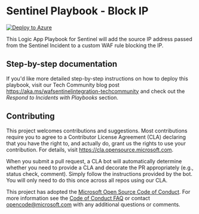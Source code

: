 # Sentinel Playbook - Block IP

[![Deploy to Azure](https://aka.ms/deploytoazurebutton)](https://portal.azure.com/#create/Microsoft.Template/uri/https%3A%2F%2Fraw.githubusercontent.com%2FAzure%2FAzure-Network-Security%2Fmaster%2FAzure%2520WAF%2FSentinel%2520Playbook%2520-%2520Block%2520IP%2Ftemplate.json)

This Logic App Playbook for Sentinel will add the source IP address passed from the Sentinel Incident to a custom WAF rule blocking the IP.

## Step-by-step documentation
If you'd like more detailed step-by-step instructions on how to deploy this playbook, visit our Tech Community blog post https://aka.ms/wafsentinelintegration-techcommunity and check out the _Respond to Incidents with Playbooks_ section.

## Contributing

This project welcomes contributions and suggestions.  Most contributions require you to agree to a
Contributor License Agreement (CLA) declaring that you have the right to, and actually do, grant us
the rights to use your contribution. For details, visit https://cla.opensource.microsoft.com.

When you submit a pull request, a CLA bot will automatically determine whether you need to provide
a CLA and decorate the PR appropriately (e.g., status check, comment). Simply follow the instructions
provided by the bot. You will only need to do this once across all repos using our CLA.

This project has adopted the [Microsoft Open Source Code of Conduct](https://opensource.microsoft.com/codeofconduct/).
For more information see the [Code of Conduct FAQ](https://opensource.microsoft.com/codeofconduct/faq/) or
contact [opencode@microsoft.com](mailto:opencode@microsoft.com) with any additional questions or comments.

